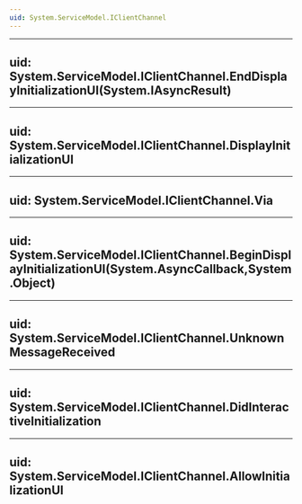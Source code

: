 ```yaml
---
uid: System.ServiceModel.IClientChannel
---
```


---
uid: System.ServiceModel.IClientChannel.EndDisplayInitializationUI(System.IAsyncResult)
---

---
uid: System.ServiceModel.IClientChannel.DisplayInitializationUI
---

---
uid: System.ServiceModel.IClientChannel.Via
---

---
uid: System.ServiceModel.IClientChannel.BeginDisplayInitializationUI(System.AsyncCallback,System.Object)
---

---
uid: System.ServiceModel.IClientChannel.UnknownMessageReceived
---

---
uid: System.ServiceModel.IClientChannel.DidInteractiveInitialization
---

---
uid: System.ServiceModel.IClientChannel.AllowInitializationUI
---
